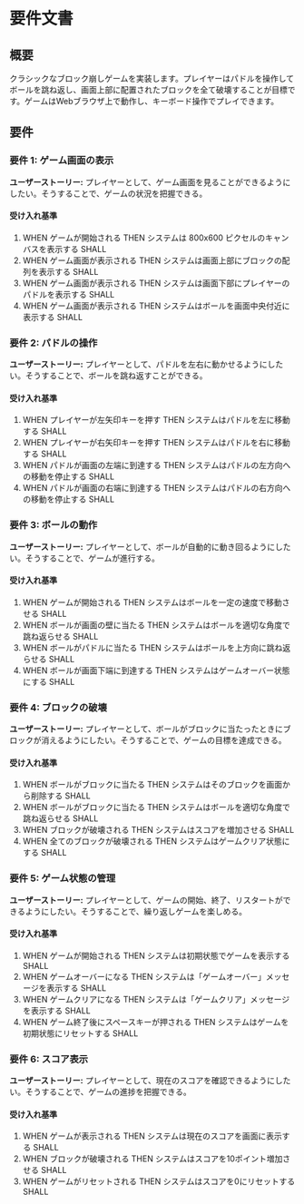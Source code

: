 # 要件文書

## 概要

クラシックなブロック崩しゲームを実装します。プレイヤーはパドルを操作してボールを跳ね返し、画面上部に配置されたブロックを全て破壊することが目標です。ゲームはWebブラウザ上で動作し、キーボード操作でプレイできます。

## 要件

### 要件 1: ゲーム画面の表示

**ユーザーストーリー:** プレイヤーとして、ゲーム画面を見ることができるようにしたい。そうすることで、ゲームの状況を把握できる。

#### 受け入れ基準

1. WHEN ゲームが開始される THEN システムは 800x600 ピクセルのキャンバスを表示する SHALL
2. WHEN ゲーム画面が表示される THEN システムは画面上部にブロックの配列を表示する SHALL
3. WHEN ゲーム画面が表示される THEN システムは画面下部にプレイヤーのパドルを表示する SHALL
4. WHEN ゲーム画面が表示される THEN システムはボールを画面中央付近に表示する SHALL

### 要件 2: パドルの操作

**ユーザーストーリー:** プレイヤーとして、パドルを左右に動かせるようにしたい。そうすることで、ボールを跳ね返すことができる。

#### 受け入れ基準

1. WHEN プレイヤーが左矢印キーを押す THEN システムはパドルを左に移動する SHALL
2. WHEN プレイヤーが右矢印キーを押す THEN システムはパドルを右に移動する SHALL
3. WHEN パドルが画面の左端に到達する THEN システムはパドルの左方向への移動を停止する SHALL
4. WHEN パドルが画面の右端に到達する THEN システムはパドルの右方向への移動を停止する SHALL

### 要件 3: ボールの動作

**ユーザーストーリー:** プレイヤーとして、ボールが自動的に動き回るようにしたい。そうすることで、ゲームが進行する。

#### 受け入れ基準

1. WHEN ゲームが開始される THEN システムはボールを一定の速度で移動させる SHALL
2. WHEN ボールが画面の壁に当たる THEN システムはボールを適切な角度で跳ね返らせる SHALL
3. WHEN ボールがパドルに当たる THEN システムはボールを上方向に跳ね返らせる SHALL
4. WHEN ボールが画面下端に到達する THEN システムはゲームオーバー状態にする SHALL

### 要件 4: ブロックの破壊

**ユーザーストーリー:** プレイヤーとして、ボールがブロックに当たったときにブロックが消えるようにしたい。そうすることで、ゲームの目標を達成できる。

#### 受け入れ基準

1. WHEN ボールがブロックに当たる THEN システムはそのブロックを画面から削除する SHALL
2. WHEN ボールがブロックに当たる THEN システムはボールを適切な角度で跳ね返らせる SHALL
3. WHEN ブロックが破壊される THEN システムはスコアを増加させる SHALL
4. WHEN 全てのブロックが破壊される THEN システムはゲームクリア状態にする SHALL

### 要件 5: ゲーム状態の管理

**ユーザーストーリー:** プレイヤーとして、ゲームの開始、終了、リスタートができるようにしたい。そうすることで、繰り返しゲームを楽しめる。

#### 受け入れ基準

1. WHEN ゲームが開始される THEN システムは初期状態でゲームを表示する SHALL
2. WHEN ゲームオーバーになる THEN システムは「ゲームオーバー」メッセージを表示する SHALL
3. WHEN ゲームクリアになる THEN システムは「ゲームクリア」メッセージを表示する SHALL
4. WHEN ゲーム終了後にスペースキーが押される THEN システムはゲームを初期状態にリセットする SHALL

### 要件 6: スコア表示

**ユーザーストーリー:** プレイヤーとして、現在のスコアを確認できるようにしたい。そうすることで、ゲームの進捗を把握できる。

#### 受け入れ基準

1. WHEN ゲームが表示される THEN システムは現在のスコアを画面に表示する SHALL
2. WHEN ブロックが破壊される THEN システムはスコアを10ポイント増加させる SHALL
3. WHEN ゲームがリセットされる THEN システムはスコアを0にリセットする SHALL